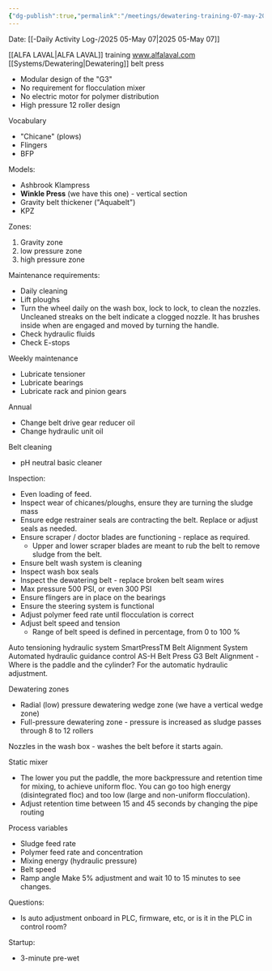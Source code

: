 ```yaml
---
{"dg-publish":true,"permalink":"/meetings/dewatering-training-07-may-2025/","noteIcon":"","created":"2025-05-23T14:53:50.053-05:00"}
---
```


Date: [[-Daily Activity Log-/2025 05-May 07\|2025 05-May 07]]

[[ALFA LAVAL\|ALFA LAVAL]] training
www.alfalaval.com
[[Systems/Dewatering\|Dewatering]] belt press
- Modular design of the "G3"
- No requirement for flocculation mixer
- No electric motor for polymer distribution
- High pressure 12 roller design

Vocabulary
- "Chicane" (plows)
- Flingers
- BFP

Models:
- Ashbrook Klampress
- **Winkle Press** (we have this one) - vertical section
- Gravity belt thickener ("Aquabelt")
- KPZ

Zones:
1. Gravity zone
2. low pressure zone
3. high pressure zone

Maintenance requirements:
- Daily cleaning
- Lift ploughs
- Turn the wheel daily on the wash box, lock to lock, to clean the nozzles. Uncleaned streaks on the belt indicate a clogged nozzle. It has brushes inside when are engaged and moved by turning the handle. 
- Check hydraulic fluids
- Check E-stops

Weekly maintenance
- Lubricate tensioner
- Lubricate bearings
- Lubricate rack and pinion gears

Annual
- Change belt drive gear reducer oil
- Change hydraulic unit oil

Belt cleaning
- pH neutral basic cleaner

Inspection:
- Even loading of feed.
- Inspect wear of chicanes/ploughs, ensure they are turning the sludge mass
- Ensure edge restrainer seals are contracting the belt. Replace or adjust seals as needed.
- Ensure scraper / doctor blades are functioning - replace as required. 
	- Upper and lower scraper blades are meant to rub the belt to remove sludge from the belt.
- Ensure belt wash system is cleaning
- Inspect wash box seals
- Inspect the dewatering belt - replace broken belt seam wires
- Max pressure 500 PSI, or even 300 PSI
- Ensure flingers are in place on the bearings
- Ensure the steering system is functional 
- Adjust polymer feed rate until flocculation is correct
- Adjust belt speed and tension
	- Range of belt speed is defined in percentage, from 0 to 100 %
	

Auto tensioning hydraulic system
SmartPressTM Belt Alignment System
Automated hydraulic guidance control
AS-H Belt Press G3 Belt Alignment - Where is the paddle and the cylinder? For the automatic hydraulic adjustment.

Dewatering zones
- Radial (low) pressure dewatering wedge zone (we have a vertical wedge zone)
- Full-pressure dewatering zone - pressure is increased as sludge passes through 8 to 12 rollers

Nozzles in the wash box - washes the belt before it starts again.

Static mixer
- The lower you put the paddle, the more backpressure and retention time for mixing, to achieve uniform floc. You can go too high energy (disintegrated floc) and too low (large and non-uniform flocculation).
- Adjust retention time between 15 and 45 seconds by changing the pipe routing

Process variables
- Sludge feed rate
- Polymer feed rate and concentration
- Mixing energy (hydraulic pressure)
- Belt speed
- Ramp angle
Make 5% adjustment and wait 10 to 15 minutes to see changes.

Questions:
- Is auto adjustment onboard in PLC, firmware, etc, or is it in the PLC in control room?

Startup:
- 3-minute pre-wet